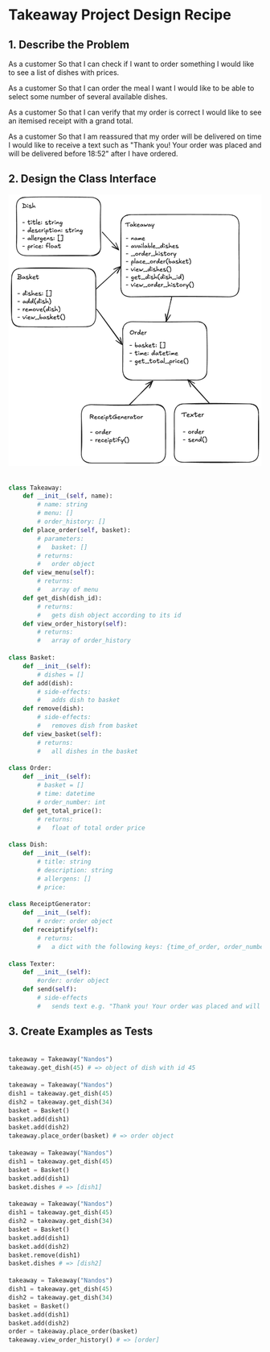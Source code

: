 # Takeaway Project Design Recipe

## 1. Describe the Problem

As a customer
So that I can check if I want to order something
I would like to see a list of dishes with prices.

As a customer
So that I can order the meal I want
I would like to be able to select some number of several available dishes.

As a customer
So that I can verify that my order is correct
I would like to see an itemised receipt with a grand total.

As a customer
So that I am reassured that my order will be delivered on time
I would like to receive a text such as "Thank you! Your order was placed and will be delivered before 18:52" after I have ordered.

## 2. Design the Class Interface

![Takeaway planning](takeaway_project_plan.png)

```python

class Takeaway:
    def __init__(self, name):
        # name: string
        # menu: []
        # order_history: []
    def place_order(self, basket):
        # parameters:
        #   basket: []
        # returns:
        #   order object
    def view_menu(self):
        # returns:
        #   array of menu
    def get_dish(dish_id):
        # returns:
        #   gets dish object according to its id
    def view_order_history(self):
        # returns:
        #   array of order_history

class Basket:
    def __init__(self):
        # dishes = []
    def add(dish):
        # side-effects:
        #   adds dish to basket
    def remove(dish):
        # side-effects:
        #   removes dish from basket
    def view_basket(self):
        # returns:
        #   all dishes in the basket

class Order:
    def __init__(self):
        # basket = []
        # time: datetime
        # order_number: int
    def get_total_price():
        # returns:
        #   float of total order price

class Dish:
    def __init__(self):
        # title: string
        # description: string
        # allergens: []
        # price: 
        
class ReceiptGenerator:
    def __init__(self):
        # order: order object
    def receiptify(self):
        # returns:
        #   a dict with the following keys: {time_of_order, order_number, dishes, total_price}

class Texter:
    def __init__(self):
        #order: order object
    def send(self):
        # side-effects
        #   sends text e.g. "Thank you! Your order was placed and will be delivered before 18:52"

```

## 3. Create Examples as Tests

``` python

takeaway = Takeaway("Nandos")
takeaway.get_dish(45) # => object of dish with id 45

takeaway = Takeaway("Nandos")
dish1 = takeaway.get_dish(45)
dish2 = takeaway.get_dish(34)
basket = Basket()
basket.add(dish1)
basket.add(dish2)
takeaway.place_order(basket) # => order object

takeaway = Takeaway("Nandos")
dish1 = takeaway.get_dish(45)
basket = Basket()
basket.add(dish1)
basket.dishes # => [dish1]

takeaway = Takeaway("Nandos")
dish1 = takeaway.get_dish(45)
dish2 = takeaway.get_dish(34)
basket = Basket()
basket.add(dish1)
basket.add(dish2)
basket.remove(dish1)
basket.dishes # => [dish2]

takeaway = Takeaway("Nandos")
dish1 = takeaway.get_dish(45)
dish2 = takeaway.get_dish(34)
basket = Basket()
basket.add(dish1)
basket.add(dish2)
order = takeaway.place_order(basket)
takeaway.view_order_history() # => [order]

```